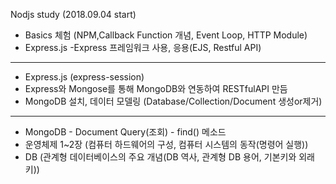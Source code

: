 Nodjs study (2018.09.04 start) 
 - Basics 체험 (NPM,Callback Function 개념, Event Loop, HTTP Module)
 - Express.js
   -Express 프레임워크 사용, 응용(EJS, Restful API)
----------------------------------------------------------
 - Express.js (express-session)
 - Express와 Mongose를 통해 MongoDB와 연동하여 RESTfulAPI 만듬
 - MongoDB 설치, 데이터 모델링
(Database/Collection/Document 생성or제거) 
-----------------------------------------------------------
- MongoDB - Document Query(조회) - find() 메소드
- 운영체제 1~2장 (컴퓨터 하드웨어의 구성, 컴퓨터 시스템의 동작(명령어 실행))
- DB (관계형 데이터베이스의 주요 개념(DB 역사, 관계형 DB 용어, 기본키와 외래키))



